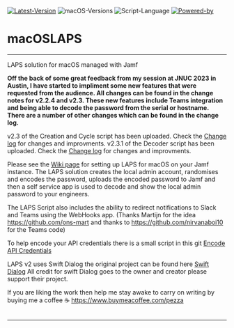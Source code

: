 [![Latest-Version](https://img.shields.io/badge/Latest_Version-2.3-green)](https://github.com/PezzaD84/macOSLAPS/releases) ![macOS-Versions](https://img.shields.io/badge/macOS-11+-blue) ![Script-Language](https://img.shields.io/badge/Coding_Language-Bash-blue) [![Powered-by](https://img.shields.io/badge/Powered_by-SwiftDialog-red)](https://github.com/bartreardon/swiftDialog)

# macOSLAPS

---
LAPS solution for macOS managed with Jamf

**Off the back of some great feedback from my session at JNUC 2023 in Austin, I have started to impliment some new features that were requested from the audience. All changes can be found in the change notes for v2.2.4 and v2.3. These new features include Teams integration and being able to decode the password from the serial or hostname. There are a number of other changes which can be found in the change log.**

v2.3 of the Creation and Cycle script has been uploaded. Check the [Change log](https://github.com/PezzaD84/macOSLAPS/blob/main/Change%20Log) for changes and improvments.
v2.3.1 of the Decoder script has been uploaded. Check the [Change log](https://github.com/PezzaD84/macOSLAPS/blob/main/Change%20Log) for changes and improvments.

Please see the [Wiki page](https://github.com/PezzaD84/macOSLAPS/wiki) for setting up LAPS for macOS on your Jamf instance. The LAPS solution creates the local admin account, randomises and encodes the password, uploads the encoded password to Jamf and then a self service app is used to decode and show the local admin password to your engineers.

The LAPS Script also includes the ability to redirect notifications to Slack and Teams using the WebHooks app. (Thanks Martijn for the idea https://github.com/ons-mart and thanks to https://github.com/nirvanaboi10 for the Teams code)

To help encode your API credentials there is a small script in this git [Encode API Credentials](https://github.com/PezzaD84/macOSLAPS/blob/main/Encode%20API%20Credentials)

LAPS v2 uses Swift Dialog the original project can be found here [Swift Dialog](https://github.com/bartreardon/swiftDialog)
All credit for swift Dialog goes to the owner and creator please support their project.

If you are liking the work then help me stay awake to carry on writing by buying me a coffee ☕️ https://www.buymeacoffee.com/pezza
<br>
<br>

---
